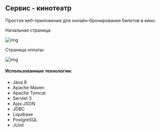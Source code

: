 ## Сервис - кинотеатр

Простое веб-приложение для онлайн-бронирования билетов в кино.

Начальная страница:

![img](https://github.com/johnivo/job4j/blob/master/cinema/src/main/resources/booked.JPG)

Страница оплаты:

![img](https://github.com/johnivo/job4j/blob/master/cinema/src/main/resources/payment.JPG)

#### Использованные технологии:
+ Java 8
+ Apache Maven
+ Apache Tomcat
+ Servlet 3
+ Ajax JSON
+ JDBC
+ Liquibase
+ PostgreSQL
+ JUnit